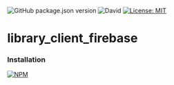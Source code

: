 ![GitHub package.json version](https://img.shields.io/github/package-json/v/thzero/library_server_service_rest_axios)
![David](https://img.shields.io/david/thzero/library_server_service_rest_axios)
[![License: MIT](https://img.shields.io/badge/License-MIT-yellow.svg)](https://opensource.org/licenses/MIT)

# library_client_firebase

### Installation

[![NPM](https://nodei.co/npm/@thzero/library_server_service_rest_axios.png?compact=true)](https://npmjs.org/package/@thzero/library_server_service_rest_axios)

